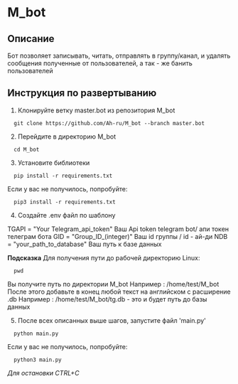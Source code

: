 # M_bot

## Описание 
Бот позволяет записывать, читать, отправлять в группу/канал, и удалять сообщения полученные от пользователей, а так - же банить пользователей


## Инструкция по развертыванию
  1. Клонируйте ветку master.bot из репозитория M_bot

  ```
    git clone https://github.com/Ah-ru/M_bot --branch master.bot
  ```

  2. Перейдите в директорию M_bot

  ```
    cd M_bot
  ```

  3. Установите библиотеки

  ```
    pip install -r requirements.txt
  ```

  Если у вас не получилось, попробуйте:

  ```
    pip3 install -r requirements.txt
  ```

  4. Создайте .env файл по шаблону
    
  TGAPI = "Your Telegram_api_token" Ваш Api token telegram bot/ апи токен телеграм бота
  GID = "Group_ID_(integer)"        Ваш id группы / id - ай-ди
  NDB = "your_path_to_database"     Ваш путь к базе данных

  **Подсказка** Для получения пути до рабочей директорию Linux:

  ```
    pwd
  ```
  Вы получите путь по директории M_bot
  Например : /home/test/M_bot
  После этого добавьте в конец любой текст на английском с расширение .db
  Например : /home/test/M_bot/tg.db - это и будет путь до базы данных

  5. После всех описанных выше шагов, запустите файл 'main.py'

  ```
    python main.py
  ```

  Если у вас не получилось, попробуйте:

  ```
    python3 main.py
  ```
  *Для остановки CTRL+C*
    

